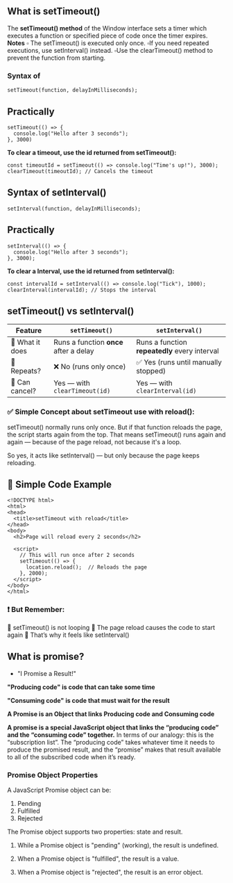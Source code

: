 ## What is setTimeout()
The **setTimeout() method**  of the Window interface sets a timer which executes a function or specified piece of code once the timer expires.
**Notes**
▫️ The setTimeout() is executed only once.
▫️If you need repeated executions, use setInterval() instead.
▫️Use the clearTimeout() method to prevent the function from starting.
### Syntax of 
```
setTimeout(function, delayInMilliseconds);
```
## Practically
```
setTimeout(() => {
  console.log("Hello after 3 seconds");
}, 3000)
```
**To clear a timeout, use the id returned from setTimeout():**
```
const timeoutId = setTimeout(() => console.log("Time's up!"), 3000);
clearTimeout(timeoutId); // Cancels the timeout
```

## Syntax of setInterval()
```
setInterval(function, delayInMilliseconds);
```
## Practically
```
setInterval(() => {
  console.log("Hello after 3 seconds");
}, 3000);
```
**To clear a Interval, use the id returned from setInterval():**
```
const intervalId = setInterval(() => console.log("Tick"), 1000);
clearInterval(intervalId); // Stops the interval
```
## setTimeout() vs setInterval()

| Feature         | `setTimeout()`                         | `setInterval()`                               |
| --------------- | -------------------------------------- | --------------------------------------------- |
| 🧠 What it does | Runs a function **once** after a delay | Runs a function **repeatedly** every interval |
| 🔁 Repeats?     | ❌ No (runs only once)                  | ✅ Yes (runs until manually stopped)           |
| 🔧 Can cancel?  | Yes — with `clearTimeout(id)`          | Yes — with `clearInterval(id)`                |


### ✅ Simple Concept about setTimeout use with reload():
setTimeout() normally runs only once.
But if that function reloads the page, the script starts again from the top.
That means setTimeout() runs again and again — because of the page reload, not because it's a loop.

So yes, it acts like setInterval() — but only because the page keeps reloading.

## 🧪 Simple Code Example
```
<!DOCTYPE html>
<html>
<head>
  <title>setTimeout with reload</title>
</head>
<body>
  <h2>Page will reload every 2 seconds</h2>

  <script>
    // This will run once after 2 seconds
    setTimeout(() => {
      location.reload();  // Reloads the page
    }, 2000);
  </script>
</body>
</html>
```
### ❗ But Remember:
🔹 setTimeout() is not looping
🔹 The page reload causes the code to start again
🔹 That’s why it feels like setInterval()

##  What is promise?

*  "I Promise a Result!"

**"Producing code" is code that can take some time**

**"Consuming code" is code that must wait for the result**

**A Promise is an Object that links Producing code and Consuming code**

**A promise is a special JavaScript object that links the “producing code” and the “consuming code” together.** In terms of our analogy: this is the “subscription list”. The “producing code” takes whatever time it needs to produce the promised result, and the “promise” makes that result available to all of the subscribed code when it’s ready.


### Promise Object Properties
A JavaScript Promise object can be:

1. Pending
2. Fulfilled
3. Rejected

The Promise object supports two properties: state and result.

1. While a Promise object is "pending" (working), the result is undefined.

2. When a Promise object is "fulfilled", the result is a value.

3. When a Promise object is "rejected", the result is an error object.